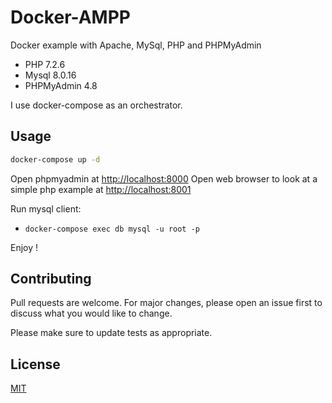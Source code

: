 # Docker-AMPP

Docker example with Apache, MySql, PHP and PHPMyAdmin

- PHP 7.2.6
- Mysql 8.0.16
- PHPMyAdmin 4.8

I use docker-compose as an orchestrator.

## Usage
```bash
docker-compose up -d
```

Open phpmyadmin at [http://localhost:8000](http://localhost:8000)
Open web browser to look at a simple php example at [http://localhost:8001](http://localhost:8001)

Run mysql client:

- `docker-compose exec db mysql -u root -p` 

Enjoy !

## Contributing
Pull requests are welcome. For major changes, please open an issue first to discuss what you would like to change.

Please make sure to update tests as appropriate.

## License
[MIT](https://choosealicense.com/licenses/mit/)

